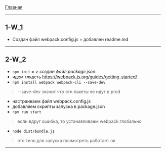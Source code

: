 [Главная](README.md)
***
## 1-W_1
- Создан файл webpack.config.js + добавлен readme.md
* * *
## 2-W_2
- `npm init` = > _создан файл package.json_
- идем глядеть https://webpack.js.org/guides/getting-started/
- `npm install webpack webpack-cli --save-dev`
> --save-dev значит что эти пакеты не идут в prod
- настраиваем файл webpack.config.js
- добавляем скрипты запуска в package.json
- `npm run start`
> если вдруг ошибка, то устанавливаем webpack глобально
- `node dist/bundle.js`
> это типо для запуска посмотреть работает ли
* * *
